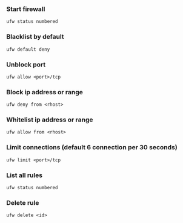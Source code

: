 ### Start firewall
```
ufw status numbered
```

### Blacklist by default
```
ufw default deny
```

### Unblock port
```
ufw allow <port>/tcp
```

### Block ip address or range
```
ufw deny from <rhost>
```

### Whitelist ip address or range
```
ufw allow from <rhost>
```

### Limit connections (default 6 connection per 30 seconds)
```
ufw limit <port>/tcp
```

### List all rules
```
ufw status numbered
```

### Delete rule
```
ufw delete <id>
```

